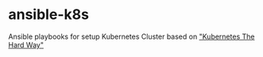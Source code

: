 # ansible-k8s

Ansible playbooks for setup Kubernetes Cluster based on ["Kubernetes The Hard Way"](https://github.com/kelseyhightower/kubernetes-the-hard-way)